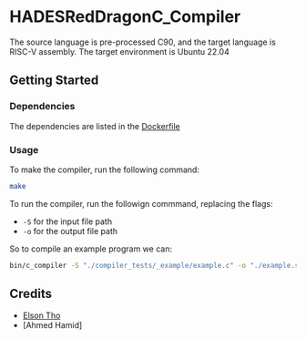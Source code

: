 # HADESRedDragonC_Compiler

The source language is pre-processed C90, and the target language is RISC-V assembly. The target environment is Ubuntu 22.04

## Getting Started

### Dependencies
The dependencies are listed in the [Dockerfile](https://github.com/3lson/HADESRedDragonC_Compiler/blob/main/Dockerfile)

### Usage
To make the compiler, run the following command:
```bash
make
```
To run the compiler, run the followign commmand, replacing the flags:
- `-S` for the input file path
- `-o` for the output file path

So to compile an example program we can:
```bash
bin/c_compiler -S "./compiler_tests/_example/example.c" -o "./example.s"
```
## Credits 
- [Elson Tho](https://github.com/3lson/3lson)
- [Ahmed Hamid]
